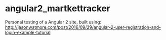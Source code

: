 # angular2_martkettracker

Personal testing of a Angular 2 site, built using: http://jasonwatmore.com/post/2016/09/29/angular-2-user-registration-and-login-example-tutorial


